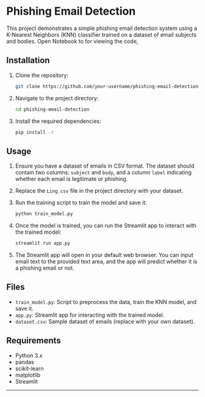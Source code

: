 # Phishing Email Detection

This project demonstrates a simple phishing email detection system using a K-Nearest Neighbors (KNN) classifier trained on a dataset of email subjects and bodies.
Open Notebook to for viewing the code,

## Installation

1. Clone the repository:

    ```bash
    git clone https://github.com/your-username/phishing-email-detection.git
    ```

2. Navigate to the project directory:

    ```bash
    cd phishing-email-detection
    ```

3. Install the required dependencies:

    ```bash
    pip install -r 
    ```

## Usage

1. Ensure you have a dataset of emails in CSV format. The dataset should contain two columns: `subject` and `body`, and a column `label` indicating whether each email is legitimate or phishing.

2. Replace the `Ling.csv` file in the project directory with your dataset.

3. Run the training script to train the model and save it:

    ```bash
    python train_model.py
    ```

4. Once the model is trained, you can run the Streamlit app to interact with the trained model:

    ```bash
    streamlit run app.py
    ```

5. The Streamlit app will open in your default web browser. You can input email text to the provided text area, and the app will predict whether it is a phishing email or not.

## Files

- `train_model.py`: Script to preprocess the data, train the KNN model, and save it.
- `app.py`: Streamlit app for interacting with the trained model.
- `dataset.csv`: Sample dataset of emails (replace with your own dataset).

## Requirements

- Python 3.x
- pandas
- scikit-learn
- matplotlib
- Streamlit

---
